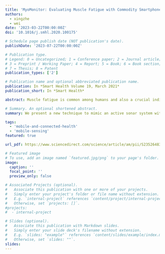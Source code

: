 ```yaml
---
title: 'MyoMonitor: Evaluating Muscle Fatigue with Commodity Smartphones'
authors:
  - xingzhe
  - wei
date: '2023-03-22T00:00:00Z'
doi: '10.1016/j.smhl.2020.100175'

# Schedule page publish date (NOT publication's date).
publishDate: '2023-07-22T00:00:00Z'

# Publication type.
# Legend: 0 = Uncategorized; 1 = Conference paper; 2 = Journal article;
# 3 = Preprint / Working Paper; 4 = Report; 5 = Book; 6 = Book section;
# 7 = Thesis; 8 = Patent
publication_types: ['2']

# Publication name and optional abbreviated publication name.
publication: In *Smart Health Volume 19, March 2021*
publication_short: In *Smart Health*

abstract: Muscle fatigue is common among humans and also a crucial indicator of many muscular diseases such as muscular dystrophy and disorders. Timely evaluation of muscle fatigue, hence, is important to track disease progress and avoid disease exacerbations. However, convenient tools for evaluating muscle fatigue out of clinic are still missing. In this paper, we present a new technique that uses commodity smartphones to evaluate muscle fatigue through simple and daily muscle exercises. The basic idea of our technique is to mimic an active sonar system with the smartphone's built-in microphone and speaker, and use this sonar system to evaluate muscle fatigue from the muscle's surface characteristics that can be measured from the transmitted acoustic signal. More specifically, our technique first measures the acoustic channel disturbances caused by fatigue-induced muscle tremor via channel estimation, and then derives quantitative fatigue levels from the variation of acoustic channel estimation. By using the arm bicep muscle as our primary target, we designed the exercise protocol and implemented a smartphone app for fatigue evaluation. Experiment results verified that our technique can precisely evaluate the speed of muscle fatigue accumulation, as well as identifying the actual fatigue occurrence. This technique, hence, could be used in practical home settings for effective fatigue evaluation on a daily basis. 

# Summary. An optional shortened abstract.
summary: We present a new technique to mimic an active sonar system with the smartphone's built-in microphone and speaker, and use this sonar system to evaluate muscle fatigue from the muscle's surface characteristics that can be measured from the transmitted acoustic signal.

tags:
  - 'mobile-and-connected-health'
  - 'mobile-sensing'
featured: true

url_pdf: https://www.sciencedirect.com/science/article/am/pii/S2352648320300672

# Featured image
# To use, add an image named `featured.jpg/png` to your page's folder.
image:
  caption: ''
  focal_point: ''
  preview_only: false

# Associated Projects (optional).
#   Associate this publication with one or more of your projects.
#   Simply enter your project's folder or file name without extension.
#   E.g. `internal-project` references `content/project/internal-project/index.md`.
#   Otherwise, set `projects: []`.
#projects:
#  - internal-project

# Slides (optional).
#   Associate this publication with Markdown slides.
#   Simply enter your slide deck's filename without extension.
#   E.g. `slides: "example"` references `content/slides/example/index.md`.
#   Otherwise, set `slides: ""`.
slides:
---
```

